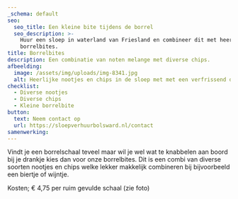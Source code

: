 ```yaml
---
_schema: default
seo:
  seo_title: Een kleine bite tijdens de borrel
  seo_description: >-
    Huur een sloep in waterland van Friesland en combineer dit met heerlijke
    borrelbites.
title: Borrelbites
description: Een combinatie van noten melange met diverse chips.
afbeelding:
  image: /assets/img/uploads/img-8341.jpg
  alt: Heerlijke nootjes en chips in de sloep met met een verfrissend drankje.
checklist:
  - Diverse nootjes
  - Diverse chips
  - Kleine borrelbite
button:
  text: Neem contact op
  url: https://sloepverhuurbolsward.nl/contact
samenwerking:
---
```


Vindt je een borrelschaal teveel maar wil je wel wat te knabbelen aan boord bij je drankje kies dan voor onze borrelbites. Dit is een combi van diverse soorten nootjes en chips welke lekker makkelijk combineren bij bijvoorbeeld een biertje of wijntje.

Kosten; € 4,75 per ruim gevulde schaal (zie foto)
